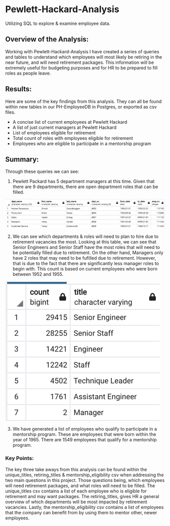 # Pewlett-Hackard-Analysis
Utilizing SQL to explore & examine employee data. 

## Overview of the Analysis:
Working with Pewlett-Hackard-Analysis I have created a series of queries and tables to understand which employees will most likely be retiring in the near future, and will need retirement packages. This information will be extremely useful for budgeting purposes and for HR to be prepared to fill roles as people leave. 

## Results: 
Here are some of the key findings from this analysis. They can all be found within new tables in our PH-EmployeeDB in Postgres, or exported as csv files. 
* A concise list of current employees at Pewlett Hackard
* A list of just current managers at Pewlett Hackard
* List of employees eligible for retirement 
* Total count of roles with employees eligible for retirement
* Employees who are eligible to participate in a mentorship program 

## Summary:
Through these queries we can see:
1.  Pewlett Packard has 5 department managers at this time. Given that there are 9 departments, there are open department roles that can be filled. 


![departments_list](Photos/departments_list.png)

2. We can see which departments & roles will need to plan to hire due to retirement vacancies the most. Looking at this table, we can see that Senior Engineers and Senior Staff have the most roles that will need to be potentially filled due to retirement. On the other hand, Managers only have 2 roles that may need to be fufilled due to retirement. However, that is due to the fact that there are significantly less manager roles to begin with. This count is based on current employees who were born between 1952 and 1955. 

![retirement_by_roles](Photos/retirement_by_roles.png)


3. We have generated a list of employees who qualify to participate in a mentorship program. These are employees that were born within the year of 1965. There are 1549 employees that qualify for a mentorship program. 

### Key Points:
The key three take aways from this analysis can be found within the unique_titles, retiring_titles & mentorship_eligibility csv when addressing the two main questions in this project. Those questions being, which employees will need retirement packages, and what roles will need to be filled. The unique_titles csv contains a list of each employee who is eligible for retirement and may want packages. The retiring_titles, gives HR a general overview of which departments will be most impacted by retirement vacancies. Lastly, the mentorship_eligibility csv contains a list of employees that the company can benefit from by using them to mentor other, newer employees. 






